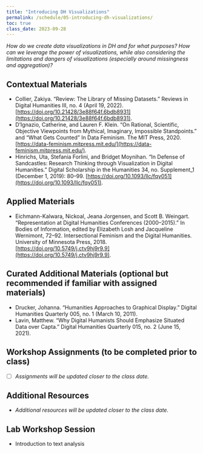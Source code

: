 ```yaml
---
title: "Introducing DH Visualizations"
permalink: /schedule/05-introducing-dh-visualizations/
toc: true
class_date: 2023-09-28
---
```


*How do we create data visualizations in DH and for what purposes? How can we leverage the power of visualizations, while also considering the limitations and dangers of visualizations (especially around missingness and aggregation)?*

## Contextual Materials

- Collier, Zakiya. “Review: The Library of Missing Datasets.” Reviews in Digital Humanities III, no. 4 (April 19, 2022). [https://doi.org/10.21428/3e88f64f.6bdb8931](https://doi.org/10.21428/3e88f64f.6bdb8931).
- D’Ignazio, Catherine, and Lauren F. Klein. “On Rational, Scientific, Objective Viewpoints from Mythical, Imaginary, Impossible Standpoints.” and “What Gets Counted”  In Data Feminism. The MIT Press, 2020. [https://data-feminism.mitpress.mit.edu/](https://data-feminism.mitpress.mit.edu/).
- Hinrichs, Uta, Stefania Forlini, and Bridget Moynihan. “In Defense of Sandcastles: Research Thinking through Visualization in Digital Humanities.” Digital Scholarship in the Humanities 34, no. Supplement_1 (December 1, 2019): 80–99. [https://doi.org/10.1093/llc/fqy051](https://doi.org/10.1093/llc/fqy051).

## Applied Materials

- Eichmann-Kalwara, Nickoal, Jeana Jorgensen, and Scott B. Weingart. “Representation at Digital Humanities Conferences (2000–2015).” In Bodies of Information, edited by Elizabeth Losh and Jacqueline Wernimont, 72–92. Intersectional Feminism and the Digital Humanities. University of Minnesota Press, 2018. [https://doi.org/10.5749/j.ctv9hj9r9.9](https://doi.org/10.5749/j.ctv9hj9r9.9).

## Curated Additional Materials (optional but recommended if familiar with assigned materials)

- Drucker, Johanna. “Humanities Approaches to Graphical Display.” Digital Humanities Quarterly 005, no. 1 (March 10, 2011).
- Lavin, Matthew. “Why Digital Humanists Should Emphasize Situated Data over Capta.” Digital Humanities Quarterly 015, no. 2 (June 15, 2021).

## Workshop Assignments (to be completed prior to class)

- [ ] *Assignments will be updated closer to the class date.*

## Additional Resources

- *Additional resources will be updated closer to the class date.*

## Lab Workshop Session

- Introduction to text analysis
